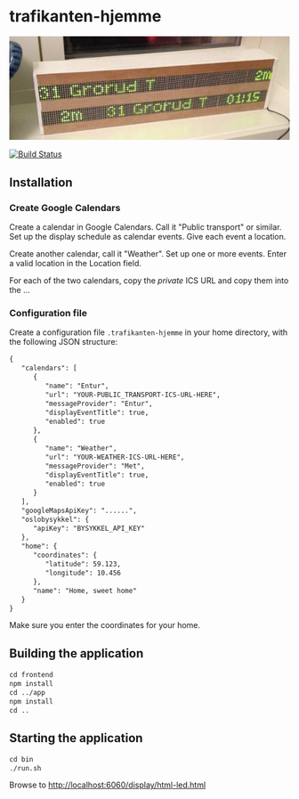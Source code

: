 # trafikanten-hjemme

![Photo](trafikanten-hjemme-liten.png)

[![Build Status](https://travis-ci.org/vramdal/trafikanten-hjemme.svg?branch=dev)](https://travis-ci.org/vramdal/trafikanten-hjemme)

## Installation
### Create Google Calendars
Create a calendar in Google Calendars. Call it "Public transport" or similar. 
Set up the display schedule as calendar events. Give each event a location.

Create another calendar, call it "Weather". Set up one or more events. Enter a valid location in the Location field. 

For each of the two calendars, copy the _private_ ICS URL and copy them into the ...

### Configuration file
Create a configuration file `.trafikanten-hjemme` in your home directory, with the following JSON structure:

```
{
   "calendars": [
      {
         "name": "Entur",
         "url": "YOUR-PUBLIC_TRANSPORT-ICS-URL-HERE",
         "messageProvider": "Entur",
         "displayEventTitle": true,
         "enabled": true
      },
      {
         "name": "Weather",
         "url": "YOUR-WEATHER-ICS-URL-HERE",
         "messageProvider": "Met",
         "displayEventTitle": true,
         "enabled": true
      }
   ],
   "googleMapsApiKey": "......",
   "oslobysykkel": {
      "apiKey": "BYSYKKEL_API_KEY"
   },
   "home": {
      "coordinates": {
         "latitude": 59.123,
         "longitude": 10.456
      },
      "name": "Home, sweet home"
   }
}
```

Make sure you enter the coordinates for your home.

## Building the application
```
cd frontend
npm install
cd ../app
npm install
cd ..
```

## Starting the application
```
cd bin
./run.sh
```

Browse to [http://localhost:6060/display/html-led.html](http://localhost:6060/display/html-led.html)